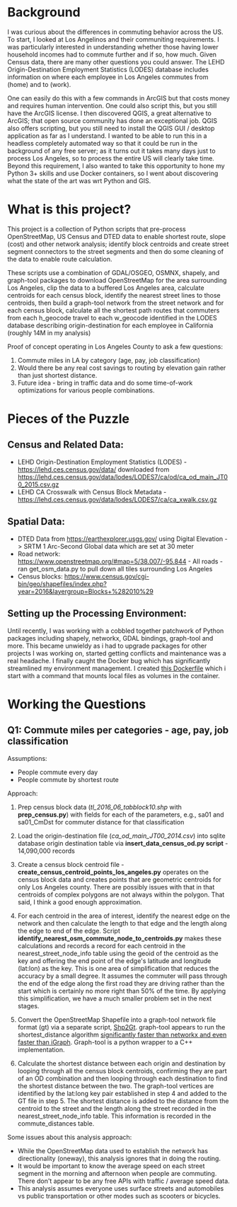 #  Background

I was curious about the differences in commuting behavior across the US.  To
start, I looked at Los Angelinos and their communiting requirements.  I was particularly
interested in understanding whether those having lower household incomes had to
commute further and if so, how much.  Given Census data, there are many other questions
you could answer.  The LEHD Origin-Destination Employment Statistics (LODES) database
includes information on where each employee in Los Angeles commutes from (home) and
to (work).

One can easily do this with a few commands in ArcGIS but that costs money and requires
human intervention.  One could also script this, but you still have the ArcGIS license.
I then discovered QGIS, a great alternative to ArcGIS; that open source community has done an 
exceptional job.  QGIS also offers scripting, but you still need to install the 
QGIS GUI / desktop application as far as I understand.  I wanted to be able to run this
in a headless completely automated way so that it could be run in the background of any free
server; as it turns out it takes many days just to process Los Angeles, so to 
process the entire US will clearly take time.  Beyond this requirement, I also wanted to
take this opportunity to hone my Python 3+ skills and use Docker containers, so I went 
about discovering what the state of the art was wrt Python and GIS.

# What is this project?

This project is a collection of Python scripts that pre-process OpenStreetMap, US Census and
DTED data to enable shortest route, slope (cost) and other network 
analysis; identify block centroids and create street segment connectors
to the street segments and then do some cleaning of the data to enable 
route calculation.

These scripts use a combination of GDAL/OSGEO, OSMNX, shapely, and graph-tool packages to
download OpenStreetMap for the area surrounding Los Angeles, clip 
the data to a buffered Los Angeles area, calculate centroids for each census block, 
identify the nearest street lines to those centroids, then build a graph-tool network
from the street network and for each census block, calculate all the shortest path routes
that commuters from each h_geocode travel to each w_geocode identified in the LODES
database describing origin-destination for each employee in California (roughly 14M in my analysis)

Proof of concept operating in Los Angeles County to ask a few questions:

1. Commute miles in LA by category (age, pay, job classification)
2. Would there be any real cost savings to routing by elevation gain 
rather than just shortest distance.
3. Future idea - bring in traffic data and do some time-of-work optimizations
for various people combinations.

# Pieces of the Puzzle

## Census and Related Data:

* LEHD Origin-Destination Employment Statistics (LODES) - 
https://lehd.ces.census.gov/data/ downloaded from 
https://lehd.ces.census.gov/data/lodes/LODES7/ca/od/ca_od_main_JT00_2015.csv.gz
* LEHD CA Crosswalk with Census Block Metadata - 
https://lehd.ces.census.gov/data/lodes/LODES7/ca/ca_xwalk.csv.gz

## Spatial Data:
* DTED Data from https://earthexplorer.usgs.gov/ using Digital Elevation -> 
SRTM 1 Arc-Second Global data which are set at 30 meter
* Road network:  https://www.openstreetmap.org/#map=5/38.007/-95.844 - 
All roads - ran get_osm_data.py to pull down all tiles surrounding Los Angeles 
* Census blocks:  https://www.census.gov/cgi-bin/geo/shapefiles/index.php?year=2016&layergroup=Blocks+%282010%29

## Setting up the Processing Environment:

Until recently, I was working with a cobbled together patchwork of 
Python packages including shapely, networkx, GDAL bindings, graph-tool
and more.  This became unwieldy as i had to upgrade packages for other
projects I was working on, started getting conflicts and maintenance was 
a real headache.   I finally caught the Docker bug which has 
significantly streamlined my environment management.  I created 
[this Dockerfile](https://github.com/CordThomas/graph-tool-docker) 
which i start with a command that mounts local files
as volumes in the container.

# Working the Questions

## Q1:  Commute miles per categories - age, pay, job classification

Assumptions:
* People commute every day
* People commute by shortest route

Approach: 

1. Prep census block data (*tl_2016_06_tabblock10.shp* with **prep_census.py**) with fields for each of the 
parameters, e.g., sa01 and sa01_CmDst for commuter distance for that classification

2. Load the origin-destination file (*ca_od_main_JT00_2014.csv*) into sqlite database 
origin destination table via **insert_data_census_od.py script** - 14,090,000 records

3. Create a census block centroid file - **create_census_centroid_points_los_angeles.py** operates on 
the census block data and creates points that are geometric centroids for only Los Angeles county.   There 
are possibly issues with that in that centroids of complex polygons are not always within the 
polygon.  That said, I think a good enough approximation.

4.  For each centroid in the area of interest, identify the nearest edge on the network
and then calculate the length to that edge and the length along the edge to end of the
edge.  Script **identify_nearest_osm_commute_node_to_centroids.py** makes these calculations
and records a record for each centroid in the nearest_street_node_info table using
the geoid of the centroid as the key and offering the end point of the edge's latitude
and longitude (lat:lon) as the key.  This is one area of simplification that reduces the 
accuracy by a small degree.  It assumes the commuter will pass through the end of
the edge along the first road they are driving rather than the start which is certainly
no more right than 50% of the time.  By applying this simplification, we have a much 
smaller problem set in the next stages.

5.  Convert the OpenStreetMap Shapefile into a graph-tool network file format (gt) via
a separate script, [Shp2Gt](https://github.com/CordThomas/shp2gt).  graph-tool appears to run
the shortest_distance algorithm [significantly faster than networkx and even faster than
iGraph](https://graph-tool.skewed.de/performance).  Graph-tool is a python wrapper to a C++
implementation.

6.  Calculate the shortest distance between each origin and destination by looping through all the
census block centroids, confirming they are part of an OD combination and then looping through
each destination to find the shortest distance between the two.   The graph-tool vertices are
identified by the lat:long key pair established in step 4 and added to the GT file in step 5.
The shortest distance is added to the distance from the centroid to the street and the length
along the street recorded in the nearest_street_node_info table.   This information is 
recorded in the commute_distances table.


Some issues about this analysis approach:

* While the OpenStreetMap data used to establish the network has directionality (oneway), this
analysis ignores that in doing the routing.
* It would be important to know the average speed on each street segment in the
morning and afternoon when people are commuting.  There don't appear to be any free
APIs with traffic / average speed data.
* This analysis assumes everyone uses surface streets and automobiles vs public transportation
or other modes such as scooters or bicycles.  
